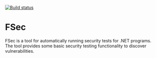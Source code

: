 [![Build status](https://ci.appveyor.com/api/projects/status/f0a1hyxcclegni4u?svg=true)](https://ci.appveyor.com/project/stijnmoreels/fsec)

# FSec

FSec is a tool for automatically running security tests for .NET programs. The tool provides some basic security testing functionality to discover vulnerabilities.
